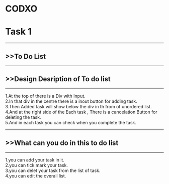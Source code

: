 # CODXO

<h1>Task 1 </h1>
<hr>
<h2> >>To Do List</h3>
<hr>
<h2> >>Design Desription of To do list </h2>
 <hr>
 <p>
  1.At the top of there is a Div with Input.<br>
  2.In that div in the centre there is a inout button for adding task.<br>
  3.Then Added task will show below the div in th from of unordered list.<br>
  4.And at the right side of the Each task , There is a cancelation Button for deleting the task.<br>
  5.And in each task you can check when you complete the task. <br>
</p>
<hr>
<h2> >>What can you do in this to do list </h2>
<hr>
<p>
  1.you can add your task in it.<br>
  2.you can tick mark your task.<br>
  3.you can delet your task from the list of task.<br>
  4.you can edit the overall list. <br>
</p>


